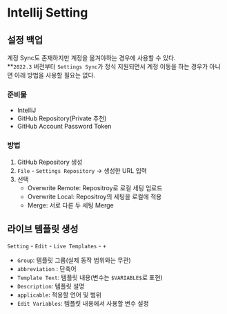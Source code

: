 # Intellij Setting

## 설정 백업

계정 Sync도 존재하지만 계정을 옮겨야하는 경우에 사용할 수 있다.  
**`2022.3` 버전부터 `Settings Sync`가 정식 지원되면서 계정 이동을 하는 경우가 아니면 아래 방법을 사용할 필요는 없다.

### 준비물

- IntelliJ
- GitHub Repository(Private 추천)
- GitHub Account Password Token

### 방법

1. GitHub Repository 생성
2. `File` - `Settings Repository` -> 생성한 URL 입력
3. 선택
    - Overwrite Remote: Repositroy로 로컬 세팅 업로드
    - Overwrite Local: Repositroy의 세팅을 로컬에 적용
    - Merge: 서로 다른 두 세팅 Merge

## 라이브 템플릿 생성

`Setting` - `Edit` - `Live Templates` - `+`

- `Group`: 템플릿 그룹(실제 동작 범위와는 무관)
- `abbreviation` : 단축어
- `Template Text`: 템플릿 내용(변수는 `$VARIABLE$`로 표현)
- `Description`: 템플릿 설명
- `applicable`: 적용할 언어 및 범위
- `Edit Variables`: 템플릿 내용에서 사용할 변수 설정
